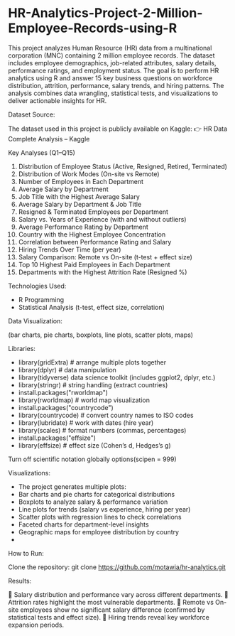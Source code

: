 # HR-Analytics-Project-2-Million-Employee-Records-using-R
This project analyzes Human Resource (HR) data from a multinational corporation (MNC) containing 2 million employee records. The dataset includes employee demographics, job-related attributes, salary details, performance ratings, and employment status. The goal is to perform HR analytics using R and answer 15 key business questions on workforce distribution, attrition, performance, salary trends, and hiring patterns.
The analysis combines data wrangling, statistical tests, and visualizations to deliver actionable insights for HR.

Dataset Source:

The dataset used in this project is publicly available on Kaggle: 👉 HR Data Complete Analysis – Kaggle

Key Analyses (Q1–Q15)

1.	Distribution of Employee Status (Active, Resigned, Retired, Terminated)
2.	Distribution of Work Modes (On-site vs Remote)
3.	Number of Employees in Each Department
4.	Average Salary by Department
5.	Job Title with the Highest Average Salary
6.	Average Salary by Department & Job Title
7.	Resigned & Terminated Employees per Department
8.	Salary vs. Years of Experience (with and without outliers)
9.	Average Performance Rating by Department
10.	Country with the Highest Employee Concentration
11.	Correlation between Performance Rating and Salary
12.	Hiring Trends Over Time (per year)
13.	Salary Comparison: Remote vs On-site (t-test + effect size)
14.	Top 10 Highest Paid Employees in Each Department
15.	Departments with the Highest Attrition Rate (Resigned %)

Technologies Used:

-	R Programming
-	Statistical Analysis (t-test, effect size, correlation)

Data Visualization: 

(bar charts, pie charts, boxplots, line plots, scatter plots, maps)

Libraries:

-	library(gridExtra) # arrange multiple plots together 
-	library(dplyr) # data manipulation 
-	library(tidyverse) data science toolkit (includes ggplot2, dplyr, etc.) 
-	library(stringr) # string handling (extract countries) 
-	install.packages("rworldmap") 
-	library(rworldmap) # world map visualization
-	install.packages("countrycode") 
-	library(countrycode) # convert country names to ISO codes 
-	library(lubridate) # work with dates (hire year)
-	library(scales) # format numbers (commas, percentages) 
-	install.packages("effsize")
-	library(effsize) # effect size (Cohen’s d, Hedges’s g)
  
Turn off scientific notation globally
options(scipen = 999)

 Visualizations:
 
-	The project generates multiple plots:
-	Bar charts and pie charts for categorical distributions
-	Boxplots to analyze salary & performance variation
-	Line plots for trends (salary vs experience, hiring per year)
-	Scatter plots with regression lines to check correlations
-	Faceted charts for department-level insights
-	Geographic maps for employee distribution by country
-	
How to Run:

Clone the repository: git clone https://github.com/motawia/hr-analytics.git

 Results:
 
	Salary distribution and performance vary across different departments.
	Attrition rates highlight the most vulnerable departments.
	Remote vs On-site employees show no significant salary difference (confirmed by statistical tests and effect size).
	Hiring trends reveal key workforce expansion periods.
